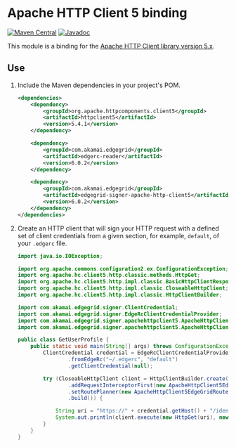 # Apache HTTP Client 5 binding

[![Maven Central](https://maven-badges.herokuapp.com/maven-central/com.akamai.edgegrid/edgegrid-signer-apache-http-client5/badge.svg)](https://maven-badges.herokuapp.com/maven-central/com.akamai.edgegrid/edgegrid-signer-apache-http-client5)
[![Javadoc](http://www.javadoc.io/badge/com.akamai.edgegrid/edgegrid-signer-apache-http-client5.svg)](http://www.javadoc.io/doc/com.akamai.edgegrid/edgegrid-signer-apache-http-client5)

This module is a binding for the [Apache HTTP Client library version 5.x](https://hc.apache.org/httpcomponents-client-5.4.x/).

## Use

1. Include the Maven dependencies in your project's POM.

    ```xml
    <dependencies>
        <dependency>
            <groupId>org.apache.httpcomponents.client5</groupId>
            <artifactId>httpclient5</artifactId>
            <version>5.4.1</version>
        </dependency>

        <dependency>
            <groupId>com.akamai.edgegrid</groupId>
            <artifactId>edgerc-reader</artifactId>
            <version>6.0.2</version>
        </dependency>

        <dependency>
            <groupId>com.akamai.edgegrid</groupId>
            <artifactId>edgegrid-signer-apache-http-client5</artifactId>
            <version>6.0.2</version>
        </dependency>
    </dependencies>
    ```

2. Create an HTTP client that will sign your HTTP request with a defined set of client credentials from a given section, for example, `default`, of your `.edgerc` file.

    ```java
    import java.io.IOException;

    import org.apache.commons.configuration2.ex.ConfigurationException;
    import org.apache.hc.client5.http.classic.methods.HttpGet;
    import org.apache.hc.client5.http.impl.classic.BasicHttpClientResponseHandler;
    import org.apache.hc.client5.http.impl.classic.CloseableHttpClient;
    import org.apache.hc.client5.http.impl.classic.HttpClientBuilder;

    import com.akamai.edgegrid.signer.ClientCredential;
    import com.akamai.edgegrid.signer.EdgeRcClientCredentialProvider;
    import com.akamai.edgegrid.signer.apachehttpclient5.ApacheHttpClient5EdgeGridInterceptor;
    import com.akamai.edgegrid.signer.apachehttpclient5.ApacheHttpClient5EdgeGridRoutePlanner;

    public class GetUserProfile {
        public static void main(String[] args) throws ConfigurationException, IOException {
            ClientCredential credential = EdgeRcClientCredentialProvider
                    .fromEdgeRc("~/.edgerc", "default")
                    .getClientCredential(null);

            try (CloseableHttpClient client = HttpClientBuilder.create()
                    .addRequestInterceptorFirst(new ApacheHttpClient5EdgeGridInterceptor(credential))
                    .setRoutePlanner(new ApacheHttpClient5EdgeGridRoutePlanner(credential))
                    .build()) {

                String uri = "https://" + credential.getHost() + "/identity-management/v3/user-profile";
                System.out.println(client.execute(new HttpGet(uri), new BasicHttpClientResponseHandler()));
            }
        }
    }
    ```